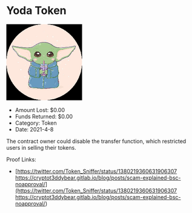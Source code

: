# Yoda Token
![Yoda Token](/rektimages/Yoda-Token.png)
- Amount Lost: $0.00
- Funds Returned: $0.00
- Category: Token
- Date: 2021-4-8

The contract owner could disable the transfer function, which restricted users in selling their tokens.


Proof Links:
- [https://twitter.com/Token_Sniffer/status/1380219360631906307 https://cryptot3ddybear.gitlab.io/blog/posts/scam-explained-bsc-noapproval/](https://twitter.com/Token_Sniffer/status/1380219360631906307 https://cryptot3ddybear.gitlab.io/blog/posts/scam-explained-bsc-noapproval/)


